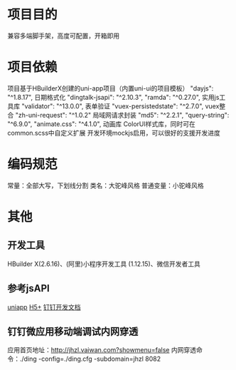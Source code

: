 # 项目目的
兼容多端脚手架，高度可配置，开箱即用

# 项目依赖
项目基于HBuilderX创建的uni-app项目（内置uni-ui的项目模板）
"dayjs": "^1.8.17", 日期格式化
"dingtalk-jsapi": "^2.10.3",
"ramda": "^0.27.0", 实用js工具库
"validator": "^13.0.0", 表单验证
"vuex-persistedstate": "^2.7.0",  vuex整合
"zh-uni-request": "^1.0.2"  局域网请求封装
"md5": "^2.2.1",
"query-string": "^6.9.0",
"animate.css": "^4.1.0",  动画库
ColorUI样式库，同时可在common.scss中自定义扩展
开发环境mockjs启用，可以很好的支援开发进度

# 编码规范
常量：全部大写，下划线分割
类名：大驼峰风格
普通变量：小驼峰风格

# 其他
## 开发工具
HBuilder X(2.6.16)、(阿里)小程序开发工具 (1.12.15)、微信开发者工具
## 参考jsAPI
[uniapp](https://uniapp.dcloud.io/api/README)
[H5+](http://www.html5plus.org/doc/h5p.html)
[钉钉开发文档](https://ding-doc.dingtalk.com/doc#/dev/welcome-to-lark)
## 钉钉微应用移动端调试内网穿透
应用首页地址：http://jhzl.vaiwan.com?showmenu=false
内网穿透命令：./ding -config=./ding.cfg -subdomain=jhzl 8082
